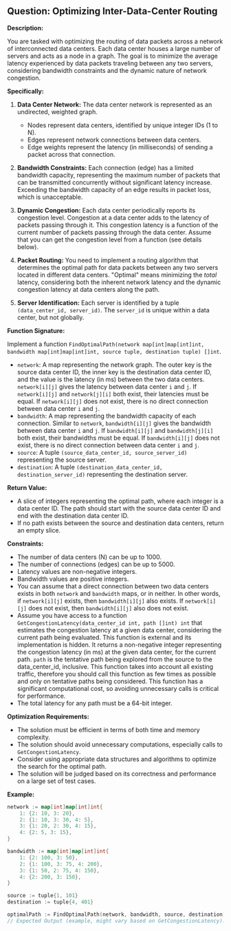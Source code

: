 ## Question: Optimizing Inter-Data-Center Routing

**Description:**

You are tasked with optimizing the routing of data packets across a network of interconnected data centers. Each data center houses a large number of servers and acts as a node in a graph. The goal is to minimize the average latency experienced by data packets traveling between any two servers, considering bandwidth constraints and the dynamic nature of network congestion.

**Specifically:**

1.  **Data Center Network:** The data center network is represented as an undirected, weighted graph.
    *   Nodes represent data centers, identified by unique integer IDs (1 to N).
    *   Edges represent network connections between data centers.
    *   Edge weights represent the latency (in milliseconds) of sending a packet across that connection.

2.  **Bandwidth Constraints:** Each connection (edge) has a limited bandwidth capacity, representing the maximum number of packets that can be transmitted concurrently without significant latency increase. Exceeding the bandwidth capacity of an edge results in packet loss, which is unacceptable.

3.  **Dynamic Congestion:** Each data center periodically reports its congestion level. Congestion at a data center adds to the latency of packets passing through it. This congestion latency is a function of the current number of packets passing through the data center.  Assume that you can get the congestion level from a function (see details below).

4.  **Packet Routing:** You need to implement a routing algorithm that determines the optimal path for data packets between any two servers located in different data centers. "Optimal" means minimizing the *total* latency, considering both the inherent network latency and the dynamic congestion latency at data centers along the path.

5.  **Server Identification:**  Each server is identified by a tuple `(data_center_id, server_id)`. The `server_id` is unique within a data center, but not globally.

**Function Signature:**

Implement a function `FindOptimalPath(network map[int]map[int]int, bandwidth map[int]map[int]int, source tuple, destination tuple) []int`.

*   `network`:  A map representing the network graph. The outer key is the source data center ID, the inner key is the destination data center ID, and the value is the latency (in ms) between the two data centers. `network[i][j]` gives the latency between data center `i` and `j`. If `network[i][j]` and `network[j][i]` both exist, their latencies must be equal. If `network[i][j]` does not exist, there is no direct connection between data center `i` and `j`.
*   `bandwidth`: A map representing the bandwidth capacity of each connection. Similar to `network`, `bandwidth[i][j]` gives the bandwidth between data center `i` and `j`. If `bandwidth[i][j]` and `bandwidth[j][i]` both exist, their bandwidths must be equal. If `bandwidth[i][j]` does not exist, there is no direct connection between data center `i` and `j`.
*   `source`: A tuple `(source_data_center_id, source_server_id)` representing the source server.
*   `destination`: A tuple `(destination_data_center_id, destination_server_id)` representing the destination server.

**Return Value:**

*   A slice of integers representing the optimal path, where each integer is a data center ID. The path should start with the source data center ID and end with the destination data center ID.
*   If no path exists between the source and destination data centers, return an empty slice.

**Constraints:**

*   The number of data centers (N) can be up to 1000.
*   The number of connections (edges) can be up to 5000.
*   Latency values are non-negative integers.
*   Bandwidth values are positive integers.
*   You can assume that a direct connection between two data centers exists in both `network` and `bandwidth` maps, or in neither. In other words, if `network[i][j]` exists, then `bandwidth[i][j]` also exists. If `network[i][j]` does not exist, then `bandwidth[i][j]` also does not exist.
*   Assume you have access to a function `GetCongestionLatency(data_center_id int, path []int) int` that estimates the congestion latency at a given data center, considering the current path being evaluated.  This function is external and its implementation is hidden. It returns a non-negative integer representing the congestion latency (in ms) at the given data center, for the current path. `path` is the tentative path being explored from the source to the data_center_id, inclusive. This function takes into account all existing traffic, therefore you should call this function as few times as possible and only on tentative paths being considered. This function has a significant computational cost, so avoiding unnecessary calls is critical for performance.
*   The total latency for any path must be a 64-bit integer.

**Optimization Requirements:**

*   The solution must be efficient in terms of both time and memory complexity.
*   The solution should avoid unnecessary computations, especially calls to `GetCongestionLatency`.
*   Consider using appropriate data structures and algorithms to optimize the search for the optimal path.
*   The solution will be judged based on its correctness and performance on a large set of test cases.

**Example:**

```go
network := map[int]map[int]int{
    1: {2: 10, 3: 20},
    2: {1: 10, 3: 30, 4: 5},
    3: {1: 20, 2: 30, 4: 15},
    4: {2: 5, 3: 15},
}

bandwidth := map[int]map[int]int{
    1: {2: 100, 3: 50},
    2: {1: 100, 3: 75, 4: 200},
    3: {1: 50, 2: 75, 4: 150},
    4: {2: 200, 3: 150},
}

source := tuple{1, 101}
destination := tuple{4, 401}

optimalPath := FindOptimalPath(network, bandwidth, source, destination)
// Expected Output (example, might vary based on GetCongestionLatency): [1, 2, 4] or [1, 3, 4]
```
